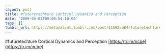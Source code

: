 ```yaml
---
layout: post
title: #futuretechture Cortical Dynamics and Perception
date: '2009-06-02T09:00:54-10:00'
tags: []
tumblr_url: https://metavalent.tumblr.com/post/116925684/futuretechture-cortical-dynamics-and-perception
---
```

#futuretechture Cortical Dynamics and Perception [https://tr.im/ncbe](https://tr.im/ncbe)

